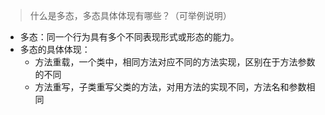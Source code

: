 > 什么是多态，多态具体体现有哪些？（可举例说明）

- 多态：同一个行为具有多个不同表现形式或形态的能力。
- 多态的具体体现：
  - 方法重载，一个类中，相同方法对应不同的方法实现，区别在于方法参数的不同
  - 方法重写，子类重写父类的方法，对用方法的实现不同，方法名和参数相同

